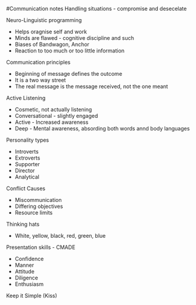 #Communication notes
Handling situations - compromise and desecelate

Neuro-Linguistic programming
- Helps oragnise self and work
- Minds are flawed - cognitive discipline and such
- Biases of Bandwagon, Anchor
- Reaction to too much or too little information

Communication principles
- Beginning of message defines the outcome
- It is a two way street
- The real message is the message received, not the one meant

Active Listening
- Cosmetic, not actually listening
- Conversational - slightly engaged
- Active - Increased awareness
- Deep - Mental awareness, absording both words annd body languages

Personality types
- Introverts
- Extroverts
- Supporter
- Director
- Analytical

Conflict Causes
- Miscommunication
- Differing objectives
- Resource limits

Thinking hats
- White, yellow, black, red, green, blue

Presentation skills - CMADE
- Confidence
- Manner
- Attitude
- Diligence
- Enthusiasm

Keep it Simple (Kiss)

